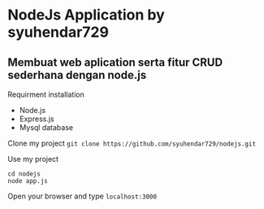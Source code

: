 # NodeJs Application by syuhendar729
Membuat web aplication serta fitur CRUD sederhana dengan node.js
-
Requirment installation
- Node.js
- Express.js
- Mysql database

Clone my project
`git clone https://github.com/syuhendar729/nodejs.git`

Use my project

```
cd nodejs
node app.js
```

Open your browser and type `localhost:3000`



